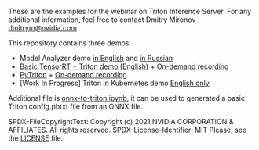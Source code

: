 These are the examples for the webinar on Triton Inference Server.
For any additional information, feel free to contact 
Dmitry Mironov [dmitrym@nvidia.com](mailto:dmitrym@nvidia.com)

This repository contains three demos:
* Model Analyzer demo [in English](model_analysis_public_en.ipynb) and [in Russian](model_analysis_public.ipynb)
* [Basic TensorRT + Triton demo (English)](triton_webinar/README.md) + [On-demand recording](https://info.nvidia.com/indepth-review-triton-inference-webinar.html?ondemandrgt=yes#)
* [PyTriton](triton_webinar_pytriton_model_analyzer/README.md) + [On-demand recording](https://info.nvidia.com/Dec-EMEA-Inference-Webinar.html)
* [Work In Progress] Triton in Kubernetes demo [English only](Triton_in_Kubernetes_en.ipynb)


Additional file is [onnx-to-triton.ipynb](onnx-to-triton.ipynb), it can be used to generated a basic Triton config.pbtxt file from an ONNX file.

SPDX-FileCopyrightText: Copyright (c) 2021 NVIDIA CORPORATION & AFFILIATES. All rights reserved.
SPDX-License-Identifier: MIT
Please, see the [LICENSE](LICENSE) file.
